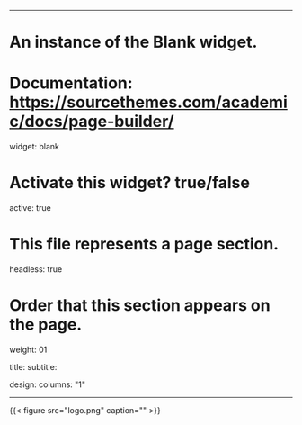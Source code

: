 
---
# An instance of the Blank widget.
# Documentation: https://sourcethemes.com/academic/docs/page-builder/
widget: blank

# Activate this widget? true/false
active: true

# This file represents a page section.
headless: true

# Order that this section appears on the page.
weight: 01

title:
subtitle:

design:
 columns: "1"


---

{{< figure src="logo.png" caption="" >}}